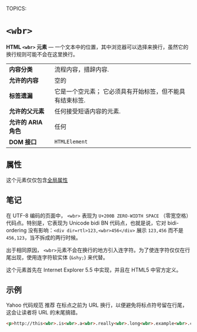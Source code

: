 TOPICS: <wbr>

# `<wbr>`

**HTML `<wbr>` 元素**  — 一个文本中的位置，其中浏览器可以选择来换行，虽然它的换行规则可能不会在这里换行。

|  |  |
| :-- | :-- |
| **内容分类** | 流程内容，措辞内容. |
| **允许的内容** | 空的 |
| **标签遗漏** | 它是一个空元素； 它必须具有开始标签，但不能具有结束标签. |
| **允许的父元素** | 任何接受短语内容的元素. |
| **允许的 ARIA 角色** | 任何 |
| **DOM 接口** | `HTMLElement` |

## 属性

这个元素仅仅包含[全局属性](/zh-hans/webfrontend/HTML_Global_Attributes)

## 笔记

在 UTF-8 编码的页面中， `<wbr>` 表现为 `U+200B ZERO-WIDTH SPACE` （零宽空格）代码点。特别是，它表现为 Unicode bidi BN 代码点，也就是说，它对
bidi-ordering 没有影响：`<div dir=rtl>123,<wbr>456</div>` 展示 `123,456` 而不是 `456,123`，当不拆成的两行时候。

出于相同原因， `<wbr>`元素不会在换行的地方引入连字符。为了使连字符仅仅在行尾出现，使用连字符软实体 (`&shy;`) 来代替。

这个元素首先在 Internet Explorer 5.5 中实现，并且在 HTML5 中官方定义。

## 示例

Yahoo 代码规范 推荐 在标点之前为 URL 换行，以便避免将标点符号留在行尾，这会让读者将 URL 的末尾搞错。

```html
<p>http://this<wbr>.is<wbr>.a<wbr>.really<wbr>.long<wbr>.example<wbr>.com/With<wbr>/deeper<wbr>/level<wbr>/pages<wbr>/deeper<wbr>/level<wbr>/pages<wbr>/deeper<wbr>/level<wbr>/pages<wbr>/deeper<wbr>/level<wbr>/pages<wbr>/deeper<wbr>/level<wbr>/pages</p>
```
